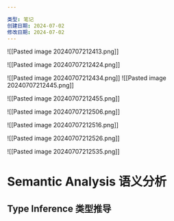 ```yaml
---

类型: 笔记
创建日期: 2024-07-02
修改日期: 2024-07-02
---
```

![[Pasted image 20240707212413.png]]

![[Pasted image 20240707212424.png]]

![[Pasted image 20240707212434.png]]
![[Pasted image 20240707212445.png]]

![[Pasted image 20240707212455.png]]

![[Pasted image 20240707212506.png]]

![[Pasted image 20240707212516.png]]


![[Pasted image 20240707212526.png]]

![[Pasted image 20240707212535.png]]

# Semantic Analysis 语义分析
## Type Inference 类型推导




